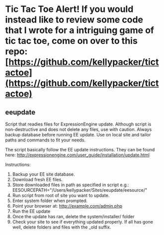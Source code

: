# Tic Tac Toe Alert! If you would instead like to review some code that I wrote for a intriguing game of tic tac toe, come on over to this repo: [https://github.com/kellypacker/tictactoe](https://github.com/kellypacker/tictactoe)

## eeupdate

Script that readies files for ExpressionEngine update. Although script is non-destructive and does not delete any files, use with caution. Always backup database before running EE update. Use on local site and tailor paths and commands to fit your needs.

The script basically follow the EE update instructions. They can be found here:
http://expressionengine.com/user_guide/installation/update.html

Instructions:
1. Backup your EE site database.
2. Download fresh EE files.
3. Store downloaded files in path as specified in script e.g.: EESOURCEPATH="/Users/kellypacker/Sites/eeupdate/eesource/"
4. Run script from root of site you want to update.
5. Enter system folder when prompted.
6. Point your browser at: http://example.com/admin.php
7. Run the EE update
8. Once the update has ran, delete the system/installer/ folder
9. Check your site to see if everything updated properly. If all has gone well, delete folders and files with the _old suffix.


